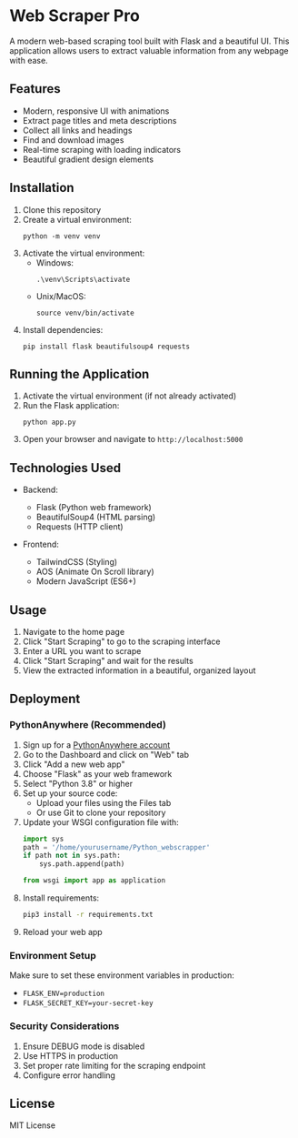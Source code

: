 # Web Scraper Pro

A modern web-based scraping tool built with Flask and a beautiful UI. This application allows users to extract valuable information from any webpage with ease.

## Features

- Modern, responsive UI with animations
- Extract page titles and meta descriptions
- Collect all links and headings
- Find and download images
- Real-time scraping with loading indicators
- Beautiful gradient design elements

## Installation

1. Clone this repository
2. Create a virtual environment:
   ```
   python -m venv venv
   ```
3. Activate the virtual environment:
   - Windows:
     ```
     .\venv\Scripts\activate
     ```
   - Unix/MacOS:
     ```
     source venv/bin/activate
     ```
4. Install dependencies:
   ```
   pip install flask beautifulsoup4 requests
   ```

## Running the Application

1. Activate the virtual environment (if not already activated)
2. Run the Flask application:
   ```
   python app.py
   ```
3. Open your browser and navigate to `http://localhost:5000`

## Technologies Used

- Backend:
  - Flask (Python web framework)
  - BeautifulSoup4 (HTML parsing)
  - Requests (HTTP client)

- Frontend:
  - TailwindCSS (Styling)
  - AOS (Animate On Scroll library)
  - Modern JavaScript (ES6+)

## Usage

1. Navigate to the home page
2. Click "Start Scraping" to go to the scraping interface
3. Enter a URL you want to scrape
4. Click "Start Scraping" and wait for the results
5. View the extracted information in a beautiful, organized layout

## Deployment

### PythonAnywhere (Recommended)

1. Sign up for a [PythonAnywhere account](https://www.pythonanywhere.com)
2. Go to the Dashboard and click on "Web" tab
3. Click "Add a new web app"
4. Choose "Flask" as your web framework
5. Select "Python 3.8" or higher
6. Set up your source code:
   - Upload your files using the Files tab
   - Or use Git to clone your repository
7. Update your WSGI configuration file with:
   ```python
   import sys
   path = '/home/yourusername/Python_webscrapper'
   if path not in sys.path:
       sys.path.append(path)
   
   from wsgi import app as application
   ```
8. Install requirements:
   ```bash
   pip3 install -r requirements.txt
   ```
9. Reload your web app

### Environment Setup

Make sure to set these environment variables in production:
- `FLASK_ENV=production`
- `FLASK_SECRET_KEY=your-secret-key`

### Security Considerations

1. Ensure DEBUG mode is disabled
2. Use HTTPS in production
3. Set proper rate limiting for the scraping endpoint
4. Configure error handling

## License

MIT License
